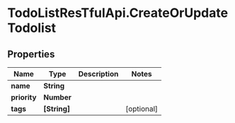 # TodoListResTfulApi.CreateOrUpdateTodolist

## Properties
Name | Type | Description | Notes
------------ | ------------- | ------------- | -------------
**name** | **String** |  | 
**priority** | **Number** |  | 
**tags** | **[String]** |  | [optional] 
